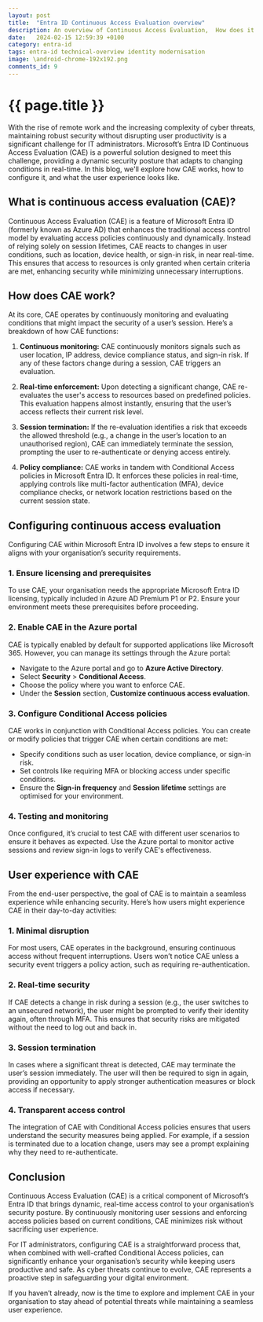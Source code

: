 ```yaml
---
layout: post
title:  "Entra ID Continuous Access Evaluation overview"
description: An overview of Continuous Access Evaluation,  How does it work and impact the end users?  How can you configure CAE via the Azure portal
date:   2024-02-15 12:59:39 +0100
category: entra-id
tags: entra-id technical-overview identity modernisation
image: \android-chrome-192x192.png
comments_id: 9
---
```

<h1>{{ page.title }}</h1>

With the rise of remote work and the increasing complexity of cyber threats, maintaining robust security without disrupting user productivity is a significant challenge for IT administrators. Microsoft’s Entra ID Continuous Access Evaluation (CAE) is a powerful solution designed to meet this challenge, providing a dynamic security posture that adapts to changing conditions in real-time. In this blog, we'll explore how CAE works, how to configure it, and what the user experience looks like.

## What is continuous access evaluation (CAE)?

Continuous Access Evaluation (CAE) is a feature of Microsoft Entra ID (formerly known as Azure AD) that enhances the traditional access control model by evaluating access policies continuously and dynamically. Instead of relying solely on session lifetimes, CAE reacts to changes in user conditions, such as location, device health, or sign-in risk, in near real-time. This ensures that access to resources is only granted when certain criteria are met, enhancing security while minimizing unnecessary interruptions.

## How does CAE work?

At its core, CAE operates by continuously monitoring and evaluating conditions that might impact the security of a user’s session. Here’s a breakdown of how CAE functions:

1. **Continuous monitoring:** CAE continuously monitors signals such as user location, IP address, device compliance status, and sign-in risk. If any of these factors change during a session, CAE triggers an evaluation.

2. **Real-time enforcement:** Upon detecting a significant change, CAE re-evaluates the user's access to resources based on predefined policies. This evaluation happens almost instantly, ensuring that the user’s access reflects their current risk level.

3. **Session termination:** If the re-evaluation identifies a risk that exceeds the allowed threshold (e.g., a change in the user’s location to an unauthorised region), CAE can immediately terminate the session, prompting the user to re-authenticate or denying access entirely.

4. **Policy compliance:** CAE works in tandem with Conditional Access policies in Microsoft Entra ID. It enforces these policies in real-time, applying controls like multi-factor authentication (MFA), device compliance checks, or network location restrictions based on the current session state.

## Configuring continuous access evaluation

Configuring CAE within Microsoft Entra ID involves a few steps to ensure it aligns with your organisation’s security requirements.

### 1. Ensure licensing and prerequisites

To use CAE, your organisation needs the appropriate Microsoft Entra ID licensing, typically included in Azure AD Premium P1 or P2. Ensure your environment meets these prerequisites before proceeding.

### 2. Enable CAE in the Azure portal

CAE is typically enabled by default for supported applications like Microsoft 365. However, you can manage its settings through the Azure portal:
   - Navigate to the Azure portal and go to **Azure Active Directory**.
   - Select **Security** > **Conditional Access**.
   - Choose the policy where you want to enforce CAE.
   - Under the **Session** section, **Customize continuous access evaluation**.

### 3. Configure Conditional Access policies

CAE works in conjunction with Conditional Access policies. You can create or modify policies that trigger CAE when certain conditions are met:
   - Specify conditions such as user location, device compliance, or sign-in risk.
   - Set controls like requiring MFA or blocking access under specific conditions.
   - Ensure the **Sign-in frequency** and **Session lifetime** settings are optimised for your environment.

### 4. Testing and monitoring

Once configured, it’s crucial to test CAE with different user scenarios to ensure it behaves as expected. Use the Azure portal to monitor active sessions and review sign-in logs to verify CAE's effectiveness.

## User experience with CAE

From the end-user perspective, the goal of CAE is to maintain a seamless experience while enhancing security. Here’s how users might experience CAE in their day-to-day activities:

### 1. Minimal disruption

For most users, CAE operates in the background, ensuring continuous access without frequent interruptions. Users won’t notice CAE unless a security event triggers a policy action, such as requiring re-authentication.

### 2. Real-time security

If CAE detects a change in risk during a session (e.g., the user switches to an unsecured network), the user might be prompted to verify their identity again, often through MFA. This ensures that security risks are mitigated without the need to log out and back in.

### 3. Session termination

In cases where a significant threat is detected, CAE may terminate the user’s session immediately. The user will then be required to sign in again, providing an opportunity to apply stronger authentication measures or block access if necessary.

### 4. Transparent access control

The integration of CAE with Conditional Access policies ensures that users understand the security measures being applied. For example, if a session is terminated due to a location change, users may see a prompt explaining why they need to re-authenticate.

## Conclusion

Continuous Access Evaluation (CAE) is a critical component of Microsoft’s Entra ID that brings dynamic, real-time access control to your organisation’s security posture. By continuously monitoring user sessions and enforcing access policies based on current conditions, CAE minimizes risk without sacrificing user experience.

For IT administrators, configuring CAE is a straightforward process that, when combined with well-crafted Conditional Access policies, can significantly enhance your organisation’s security while keeping users productive and safe. As cyber threats continue to evolve, CAE represents a proactive step in safeguarding your digital environment.

If you haven’t already, now is the time to explore and implement CAE in your organisation to stay ahead of potential threats while maintaining a seamless user experience.
